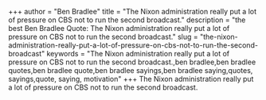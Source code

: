 +++
author = "Ben Bradlee"
title = "The Nixon administration really put a lot of pressure on CBS not to run the second broadcast."
description = "the best Ben Bradlee Quote: The Nixon administration really put a lot of pressure on CBS not to run the second broadcast."
slug = "the-nixon-administration-really-put-a-lot-of-pressure-on-cbs-not-to-run-the-second-broadcast"
keywords = "The Nixon administration really put a lot of pressure on CBS not to run the second broadcast.,ben bradlee,ben bradlee quotes,ben bradlee quote,ben bradlee sayings,ben bradlee saying,quotes, sayings,quote, saying, motivation"
+++
The Nixon administration really put a lot of pressure on CBS not to run the second broadcast.
